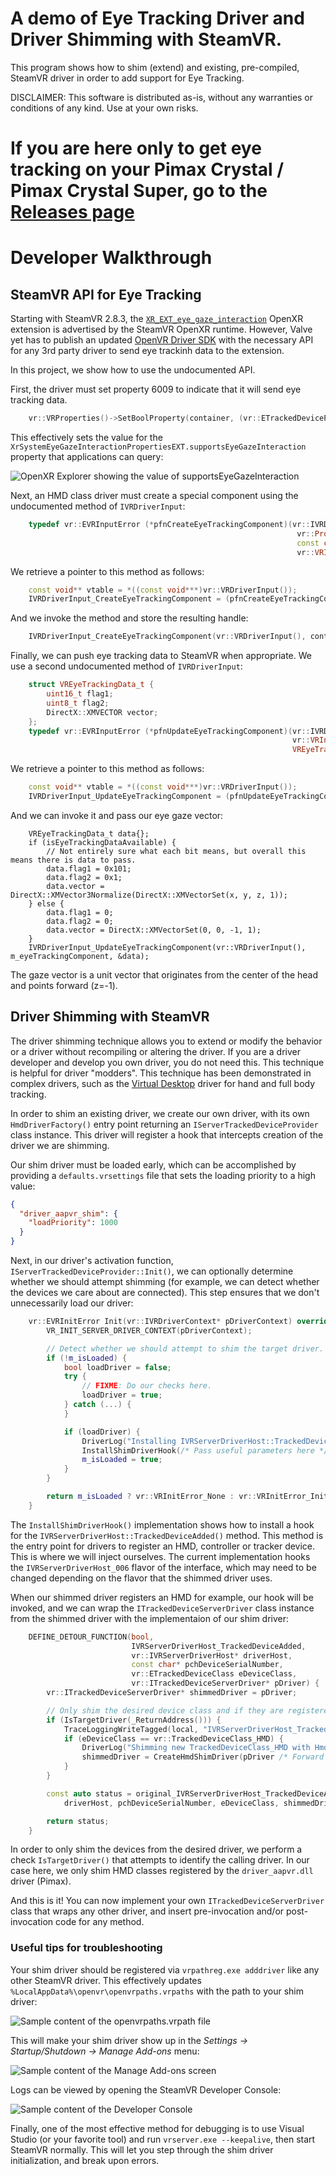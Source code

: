 # A demo of Eye Tracking Driver and Driver Shimming with SteamVR.

This program shows how to shim (extend) and existing, pre-compiled, SteamVR driver in order to add support for Eye Tracking.

DISCLAIMER: This software is distributed as-is, without any warranties or conditions of any kind. Use at your own risks.

# If you are here only to get eye tracking on your Pimax Crystal / Pimax Crystal Super, go to the [Releases page](https://github.com/mbucchia/Pimax-EyeTracker-SteamVR/releases)

# Developer Walkthrough

## SteamVR API for Eye Tracking

Starting with SteamVR 2.8.3, the [`XR_EXT_eye_gaze_interaction`](https://registry.khronos.org/OpenXR/specs/1.0/man/html/XR_EXT_eye_gaze_interaction.html) OpenXR extension is advertised by the SteamVR OpenXR runtime. However, Valve yet has to publish an updated [OpenVR Driver SDK](https://github.com/ValveSoftware/openvr/tree/master/headers) with the necessary API for any 3rd party driver to send eye trackinh data to the extension.

In this project, we show how to use the undocumented API.

First, the driver must set property 6009 to indicate that it will send eye tracking data.

```cpp
    vr::VRProperties()->SetBoolProperty(container, (vr::ETrackedDeviceProperty)6009, true);
```

This effectively sets the value for the `XrSystemEyeGazeInteractionPropertiesEXT.supportsEyeGazeInteraction` property that applications can query:

![OpenXR Explorer showing the value of supportsEyeGazeInteraction](images/openxr-explorer.png)

Next, an HMD class driver must create a special component using the undocumented method of `IVRDriverInput`:

```cpp
    typedef vr::EVRInputError (*pfnCreateEyeTrackingComponent)(vr::IVRDriverInput* driverInput,
                                                                vr::PropertyContainerHandle_t ulContainer,
                                                                const char* pchName,
                                                                vr::VRInputComponentHandle_t* pHandle);
```

We retrieve a pointer to this method as follows:

```cpp
    const void** vtable = *((const void***)vr::VRDriverInput());
    IVRDriverInput_CreateEyeTrackingComponent = (pfnCreateEyeTrackingComponent)vtable[0x48 / 8];
```

And we invoke the method and store the resulting handle:

```cpp
    IVRDriverInput_CreateEyeTrackingComponent(vr::VRDriverInput(), container, "/eyetracking", &m_eyeTrackingComponent);
```

Finally, we can push eye tracking data to SteamVR when appropriate. We use a second undocumented method of `IVRDriverInput`:

```cpp
    struct VREyeTrackingData_t {
        uint16_t flag1;
        uint8_t flag2;
        DirectX::XMVECTOR vector;
    };
    typedef vr::EVRInputError (*pfnUpdateEyeTrackingComponent)(vr::IVRDriverInput* driverInput,
                                                               vr::VRInputComponentHandle_t ulComponent,
                                                               VREyeTrackingData_t* data);
```

We retrieve a pointer to this method as follows:

```cpp
    const void** vtable = *((const void***)vr::VRDriverInput());
    IVRDriverInput_UpdateEyeTrackingComponent = (pfnUpdateEyeTrackingComponent)vtable[0x50 / 8];
```

And we can invoke it and pass our eye gaze vector:

```
    VREyeTrackingData_t data{};
    if (isEyeTrackingDataAvailable) {
        // Not entirely sure what each bit means, but overall this means there is data to pass.
        data.flag1 = 0x101;
        data.flag2 = 0x1;
        data.vector = DirectX::XMVector3Normalize(DirectX::XMVectorSet(x, y, z, 1));
    } else {
        data.flag1 = 0;
        data.flag2 = 0;
        data.vector = DirectX::XMVectorSet(0, 0, -1, 1);
    }
    IVRDriverInput_UpdateEyeTrackingComponent(vr::VRDriverInput(), m_eyeTrackingComponent, &data);
```

The gaze vector is a unit vector that originates from the center of the head and points forward (z=-1).

## Driver Shimming with SteamVR

The driver shimming technique allows you to extend or modify the behavior or a driver without recompiling or altering the driver. If you are a driver developer and develop you own driver, you do not need this. This technique is helpful for driver "modders". This technique has been demonstrated in complex drivers, such as the [Virtual Desktop](https://www.vrdesktop.net/) driver for hand and full body tracking.

In order to shim an existing driver, we create our own driver, with its own `HmdDriverFactory()` entry point returning an `IServerTrackedDeviceProvider` class instance. This driver will register a hook that intercepts creation of the driver we are shimming.

Our shim driver must be loaded early, which can be accomplished by providing a `defaults.vrsettings` file that sets the loading priority to a high value:

```json
{
  "driver_aapvr_shim": {
    "loadPriority": 1000
  }
}
```

Next, in our driver's activation function, `IServerTrackedDeviceProvider::Init()`, we can optionally determine whether we should attempt shimming (for example, we can detect whether the devices we care about are connected). This step ensures that we don't unnecessarily load our driver:

```cpp
    vr::EVRInitError Init(vr::IVRDriverContext* pDriverContext) override {
        VR_INIT_SERVER_DRIVER_CONTEXT(pDriverContext);

        // Detect whether we should attempt to shim the target driver.
        if (!m_isLoaded) {
            bool loadDriver = false;
            try {
                // FIXME: Do our checks here.
                loadDriver = true;
            } catch (...) {
            }

            if (loadDriver) {
                DriverLog("Installing IVRServerDriverHost::TrackedDeviceAdded hook");
                InstallShimDriverHook(/* Pass useful parameters here */);
                m_isLoaded = true;
            }
        }

        return m_isLoaded ? vr::VRInitError_None : vr::VRInitError_Init_HmdNotFound;
    }
```

The `InstallShimDriverHook()` implementation shows how to install a hook for the `IVRServerDriverHost::TrackedDeviceAdded()` method. This method is the entry point for drivers to register an HMD, controller or tracker device. This is where we will inject ourselves. The current implementation hooks the `IVRServerDriverHost_006` flavor of the interface, which may need to be changed depending on the flavor that the shimmed driver uses.

When our shimmed driver registers an HMD for example, our hook will be invoked, and we can wrap the `ITrackedDeviceServerDriver` class instance from the shimmed driver with the implementaion of our shim driver:

```cpp
    DEFINE_DETOUR_FUNCTION(bool,
                           IVRServerDriverHost_TrackedDeviceAdded,
                           vr::IVRServerDriverHost* driverHost,
                           const char* pchDeviceSerialNumber,
                           vr::ETrackedDeviceClass eDeviceClass,
                           vr::ITrackedDeviceServerDriver* pDriver) {
        vr::ITrackedDeviceServerDriver* shimmedDriver = pDriver;

        // Only shim the desired device class and if they are registered by the target driver.
        if (IsTargetDriver(_ReturnAddress())) {
            TraceLoggingWriteTagged(local, "IVRServerDriverHost_TrackedDeviceAdded", TLArg(true, "IsTargetDriver"));
            if (eDeviceClass == vr::TrackedDeviceClass_HMD) {
                DriverLog("Shimming new TrackedDeviceClass_HMD with HmdShimDriver");
                shimmedDriver = CreateHmdShimDriver(pDriver /* Forward other useful parameters here */);
            }
        }

        const auto status = original_IVRServerDriverHost_TrackedDeviceAdded(
            driverHost, pchDeviceSerialNumber, eDeviceClass, shimmedDriver);

        return status;
    }
```

In order to only shim the devices from the desired driver, we perform a check `IsTargetDriver()` that attempts to identify the calling driver. In our case here, we only shim HMD classes registered by the `driver_aapvr.dll` driver (Pimax).

And this is it! You can now implement your own `ITrackedDeviceServerDriver` class that wraps any other driver, and insert pre-invocation and/or post-invocation code for any method.

### Useful tips for troubleshooting

Your shim driver should be registered via `vrpathreg.exe adddriver` like any other SteamVR driver. This effectively updates `%LocalAppData%\openvr\openvrpaths.vrpaths` with the path to your shim driver:

![Sample content of the openvrpaths.vrpath file](images/openvrpaths.png)

This will make your shim driver show up in the _Settings -> Startup/Shutdown -> Manage Add-ons_ menu:

![Sample content of the Manage Add-ons screen](images/steamvr-addons.png)

Logs can be viewed by opening the SteamVR Developer Console:

![Sample content of the Developer Console](images/steamvr-console.png)

Finally, one of the most effective method for debugging is to use Visual Studio (or your favorite tool) and run `vrserver.exe --keepalive`, then start SteamVR normally. This will let you step through the shim driver initialization, and break upon errors.
